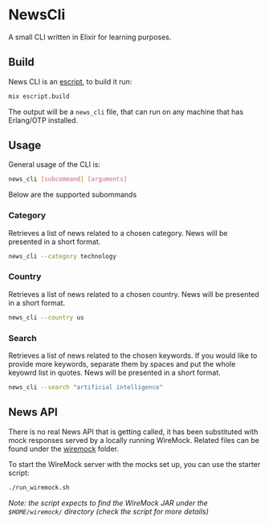 # NewsCli

A small CLI written in Elixir for learning purposes.

## Build

News CLI is an [escript](https://hexdocs.pm/mix/main/Mix.Tasks.Escript.Build.html), to build it run:

```bash
mix escript.build
```

The output will be a `news_cli` file, that can run on any machine that has Erlang/OTP installed.

## Usage

General usage of the CLI is:

```bash
news_cli [subcommand] [arguments]
```

Below are the supported subommands

### Category

Retrieves a list of news related to a chosen category. News will be presented in a short format.

```bash
news_cli --category technology
```

### Country

Retrieves a list of news related to a chosen country. News will be presented in a short format.

```bash
news_cli --country us
```

### Search

Retrieves a list of news related to the chosen keywords. If you would like to provide more
keywords, separate them by spaces and put the whole keyowrd list in quotes. News will be
presented in a short format.

```bash
news_cli --search "artificial intelligence"
```

## News API

There is no real News API that is getting called, it has been substituted with mock
responses served by a locally running WireMock. Related files can be found under the
[wiremock](wiremock/) folder.

To start the WireMock server with the mocks set up, you can use the starter script:

```bash
./run_wiremock.sh
```

*Note: the script expects to find the WireMock JAR under the `$HOME/wiremock/` directory
(check the script for more details)*
